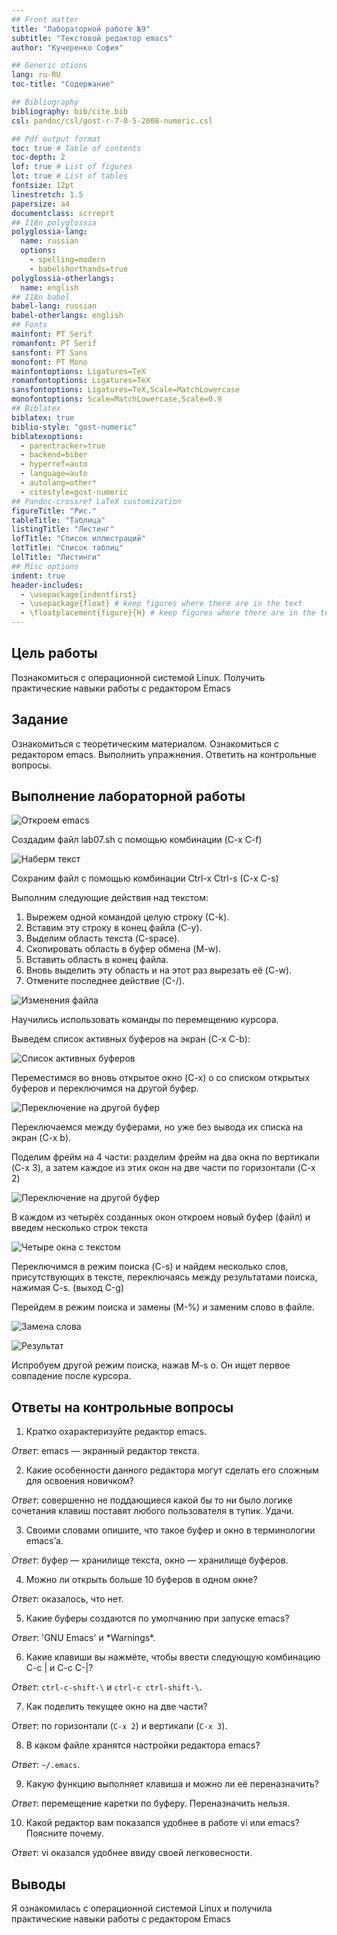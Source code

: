 ```yaml
---
## Front matter
title: "Лабораторной работе №9"
subtitle: "Текстовой редактор emacs"
author: "Кучеренко София"

## Generic otions
lang: ru-RU
toc-title: "Содержание"

## Bibliography
bibliography: bib/cite.bib
csl: pandoc/csl/gost-r-7-0-5-2008-numeric.csl

## Pdf output format
toc: true # Table of contents
toc-depth: 2
lof: true # List of figures
lot: true # List of tables
fontsize: 12pt
linestretch: 1.5
papersize: a4
documentclass: scrreprt
## I18n polyglossia
polyglossia-lang:
  name: russian
  options:
	- spelling=modern
	- babelshorthands=true
polyglossia-otherlangs:
  name: english
## I18n babel
babel-lang: russian
babel-otherlangs: english
## Fonts
mainfont: PT Serif
romanfont: PT Serif
sansfont: PT Sans
monofont: PT Mono
mainfontoptions: Ligatures=TeX
romanfontoptions: Ligatures=TeX
sansfontoptions: Ligatures=TeX,Scale=MatchLowercase
monofontoptions: Scale=MatchLowercase,Scale=0.9
## Biblatex
biblatex: true
biblio-style: "gost-numeric"
biblatexoptions:
  - parentracker=true
  - backend=biber
  - hyperref=auto
  - language=auto
  - autolang=other*
  - citestyle=gost-numeric
## Pandoc-crossref LaTeX customization
figureTitle: "Рис."
tableTitle: "Таблица"
listingTitle: "Листинг"
lofTitle: "Список иллюстраций"
lotTitle: "Список таблиц"
lolTitle: "Листинги"
## Misc options
indent: true
header-includes:
  - \usepackage{indentfirst}
  - \usepackage{float} # keep figures where there are in the text
  - \floatplacement{figure}{H} # keep figures where there are in the text
---
```


## Цель работы

Познакомиться с операционной системой Linux. Получить практические навыки работы с редактором Emacs

## Задание

Ознакомиться с теоретическим материалом.
Ознакомиться с редактором emacs.
Выполнить упражнения.
Ответить на контрольные вопросы.

## Выполнение лабораторной работы

![Откроем emacs](image/1.png)

Создадим файл lab07.sh с помощью комбинации (C-x C-f)

![Наберм текст](image/2.png)

Сохраним файл с помощью комбинации Ctrl-x Ctrl-s (C-x C-s)

Выполним следующие действия над текстом:

1. Вырежем одной командой целую строку (С-k).
2. Вставим эту строку в конец файла (C-y).
3. Выделим область текста (C-space).
4. Скопировать область в буфер обмена (M-w).
5. Вставить область в конец файла.
6. Вновь выделить эту область и на этот раз вырезать её (C-w).
7. Отмените последнее действие (C-/).

![Изменения файла](image/3.png)

Научились использовать команды по перемещению курсора.

Выведем список активных буферов на экран (C-x C-b):

![Список активных буферов](image/4.png)

Переместимся во вновь открытое окно (C-x) o со списком открытых буферов и переключимся на другой буфер.

![Переключение на другой буфер](image/5.png)

Переключаемся между буферами, но уже без вывода их списка на экран (C-x b).

Поделим фрейм на 4 части: разделим фрейм на два окна по вертикали (C-x 3), а затем каждое из этих окон на две части по горизонтали (C-x 2)

![Переключение на другой буфер](image/6.png)

В каждом из четырёх созданных окон откроем новый буфер (файл) и введем несколько строк текста

![Четыре окна с текстом](image/7.png)

Переключимся в режим поиска (C-s) и найдем несколько слов, присутствующих в тексте, переключаясь между результатами поиска, нажимая C-s. (выход С-g)

Перейдем в режим поиска и замены (M-%) и заменим слово в файле.

![Замена слова](image/8.png)

![Результат](image/9.png)

Испробуем другой режим поиска, нажав M-s o. Он ищет первое совпадение после курсора. 



## Ответы на контрольные вопросы

1. Кратко охарактеризуйте редактор emacs.

_Ответ_: emacs — экранный редактор текста.

2. Какие особенности данного редактора могут сделать его сложным для освоения новичком?

_Ответ_: совершенно не поддающиеся какой бы то ни было логике сочетания клавиш поставят любого пользователя в тупик. Удачи.

3. Своими словами опишите, что такое буфер и окно в терминологии emacs’а.

_Ответ_: буфер — хранилище текста, окно — хранилище буферов.

4. Можно ли открыть больше 10 буферов в одном окне?

_Ответ_: оказалось, что нет.

5. Какие буферы создаются по умолчанию при запуске emacs?

_Ответ_: 'GNU Emacs' и \*Warnings\*.

6. Какие клавиши вы нажмёте, чтобы ввести следующую комбинацию C-c | и C-c C-|?

_Ответ_: `ctrl-c-shift-\` и `ctrl-c ctrl-shift-\`.

7. Как поделить текущее окно на две части?

_Ответ_: по горизонтали (`C-x 2`) и вертикали (`C-x 3`).

8. В каком файле хранятся настройки редактора emacs?

_Ответ_: `~/.emacs`.

9. Какую функцию выполняет клавиша и можно ли её переназначить?

_Ответ_: перемещение каретки по буферу. Переназначить нельзя.

10. Какой редактор вам показался удобнее в работе vi или emacs? Поясните почему.

_Ответ_: vi оказался удобнее ввиду своей легковесности.

## Выводы

Я ознакомилась с операционной системой Linux и получила практические навыки работы с редактором Emacs
